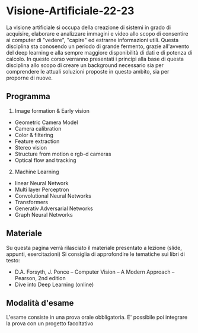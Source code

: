 # Visione-Artificiale-22-23

La visione artificiale si occupa della creazione di sistemi in grado di acquisire, elaborare e analizzare immagini e video allo scopo di consentire ai computer di "vedere", "capire" ed  estrarne informazioni utili.
Questa disciplina sta conosendo un periodo di grande fermento, grazie all'avvento del deep learning e alla sempre maggiore disponibilità di dati e di potenza di calcolo.
In questo corso verranno presentati i principi alla base di questa disciplina allo scopo di creare un background necessario sia per comprendere le attuali soluzioni proposte in questo ambito, sia per proporne di nuove.


## Programma 

1.	Image formation & Early vision
  - Geometric Camera Model
  - Camera calibration
  -	Color & filtering
  - Feature extraction
  - Stereo vision
  -	Structure from motion e rgb-d cameras  
  - Optical flow and tracking

2. Machine Learning 
  - linear Neural Network 
  - Multi layer Perceptron
  - Convolutional Neural Networks
  - Transformers
  - Generativ Adversarial Networks 
  - Graph Neural Networks
  
  ## Materiale
  
  Su questa pagina verrà rilasciato il materiale presentato a lezione (slide, appunti, esercitazioni)
  Si consiglia di approfondire le tematiche sui libri di testo:
  - D.A. Forsyth, J. Ponce   –   Computer Vision – A Modern Approach   –   Pearson, 2nd edition
  - Dive into Deep Learning (online)
  
  
  ## Modalità d'esame
  
  L'esame consiste in una prova orale obbligatoria. E' possibile poi integrare la prova con un progetto facoltativo
